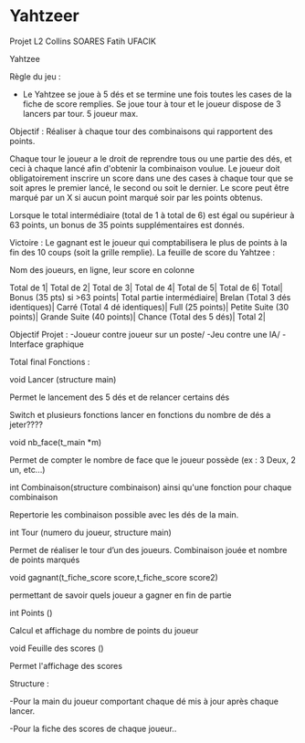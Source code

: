 # Yahtzeer
Projet L2 Collins SOARES Fatih UFACIK

Yahtzee

Règle du jeu :

- Le Yahtzee se joue à 5 dés et se termine une fois toutes les cases de la fiche de score remplies.
Se joue tour à tour et le joueur dispose de 3 lancers par tour.
5 joueur max.

Objectif :
Réaliser à chaque tour des combinaisons qui rapportent des points.

Chaque tour le joueur a le droit de reprendre tous ou une partie des dés, et ceci à chaque lancé afin d'obtenir la combinaison voulue. Le joueur doit obligatoirement inscrire un score dans une des cases à chaque tour que se soit apres le premier lancé, le second ou soit le dernier. Le score peut être marqué par un X si aucun point marqué soir par les points obtenus.

Lorsque le total intermédiaire (total de 1 à total de 6) est égal ou supérieur à 63 points, un bonus de 35 points supplémentaires est donnés.

Victoire :
Le gagnant est le joueur qui comptabilisera le plus de points à la fin des 10 coups (soit la grille remplie).
La feuille de score du Yahtzee :

Nom des joueurs, en ligne, leur score en colonne

Total de 1|
Total de 2|
Total de 3|
Total de 4|
Total de 5|
Total de 6|
Total|
Bonus (35 pts) si >63 points|
Total partie intermédiaire|
Brelan (Total 3 dés identiques)|
Carré (Total 4 dé identiques)|
Full (25 points)|
Petite Suite (30 points)|
Grande Suite (40 points)|
Chance (Total des 5 dés)|
Total 2|

Objectif Projet :
-Joueur contre joueur sur un poste/
-Jeu contre une IA/
-Interface graphique

Total final
Fonctions :

void Lancer (structure main)

Permet le lancement des 5 dés et de relancer certains dés

Switch et plusieurs fonctions lancer en fonctions du nombre de dés a jeter???? 

void nb_face(t_main *m)

Permet de compter le nombre de face que le joueur possède (ex : 3 Deux, 2 un, etc...)

int Combinaison(structure combinaison) ainsi qu'une fonction pour chaque combinaison

Repertorie les combinaison possible avec les dés de la main.

int Tour (numero du joueur, structure main)

Permet de réaliser le tour d’un des joueurs. Combinaison jouée et nombre de points marqués

void gagnant(t_fiche_score score,t_fiche_score score2)

permettant de savoir quels joueur a gagner en fin de partie

int Points ()

Calcul et affichage du nombre de points du joueur

void Feuille des scores ()

Permet l'affichage des scores


Structure : 

-Pour la main du joueur comportant chaque dé mis à jour après chaque lancer.

-Pour la fiche des scores de chaque joueur..



